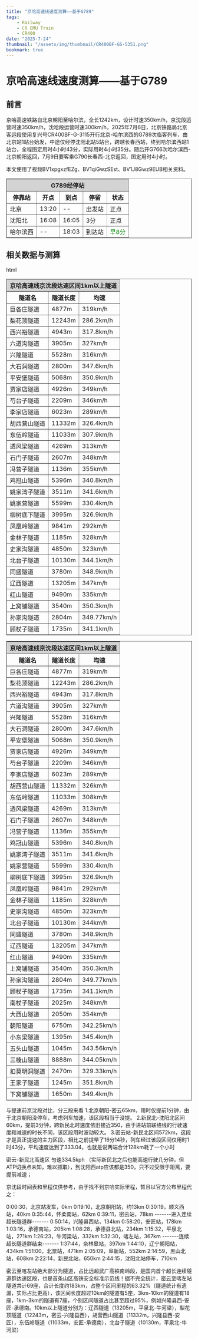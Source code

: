 ```yaml
---
title: "京哈高速线速度测算——基于G789"
tags:
    - Railway
    - CR EMU Train
    - CR400
date: "2025-7-24"
thumbnail: "/assets/img/thumbnail/CR400BF-GS-5351.png"
bookmark: true
---
```

# 京哈高速线速度测算——基于G789
## 前言
京哈高速铁路自北京朝阳至哈尔滨，全长1242km，设计时速350km/h，京沈段运营时速350km/h，沈哈段运营时速300km/h，2025年7月6日，北京铁路局北京客运段使用复兴号CR400BF-G-3115开行北京-哈尔滨西的G789次临客列车，由北京站1站台始发，中途仅经停沈阳北站5站台，跨越长春西站，终到哈尔滨西站1站台，全程图定用时4小时43分，实际用时4小时35分。随后开G766次哈尔滨西-北京朝阳返回，7月9日要客乘G790长春西-北京返回，图定用时4小时。

本文使用了视频BV1xpgxzfEZg、BV1qiGwzSEst、BV1J8Gwz9EUB相关资料。

<table border="1">
  <thead>
    <tr>
      <th colspan="5" style="background-color: lightgray;">G789经停站</th>
    </tr>
    <tr>
      <th>停靠站</th>
      <th>开点</th>
      <th>到点</th>
      <th>停留</th>
      <th>状态</th>
    </tr>
  </thead>
  <tbody>
    <tr>
      <td>北京</td>
      <td>13:20</td>
      <td>--</td>
      <td>出发站</td>
      <td>正点</td>
    </tr>
    <tr>
      <td>沈阳北</td>
      <td>16:08</td>
      <td>16:05</td>
      <td>3分</td>
      <td>正点</td>
    </tr>
    <tr>
      <td>哈尔滨西</td>
      <td>--</td>
      <td>18:03</td>
      <td>到达站</td>
      <td><span style="color:green;">早8分</span></td>
    </tr>
    </tbody>
</table>

## 相关数据与测算

<table border="1">
  <thead>
    <tr>
      <th colspan="3" style="background-color: lightgray;">京哈高速线京沈段达速区间1km以上隧道</th>
    </tr>
    <tr>
      <th>隧道名</th>
      <th>隧道长度</th>
      <th>均速</th>
    </tr>
  </thead>
  <tbody>
    <tr>
      <td>巨各庄隧道</td>
      <td>4877m</td>
      <td>319km/h</td>
    </tr>
    <tr>
      <td>梨花顶隧道</td>
      <td>12243m</td>
      <td>286.2km/h</td>
    </tr>
    <tr>
      <td>西兴裕隧道</td>
      <td>4943m</td>
      <td>317.8km/h</td>
    </tr>
    <tr>
      <td>六道沟隧道</td>
      <td>3905m</td>
      <td>327km/h</td>
    </tr>
    <tr>
      <td>兴隆隧道</td>
      <td>5528m</td>
      <td>316km/h</td>
    </tr>
    <tr>
      <td>大石洞隧道</td>
      <td>2800m</td>
      <td>347.6km/h</td>
    </tr>
    <tr>
      <td>平安堡隧道</td>
      <td>5068m</td>
      <td>350.9km/h</td>
    </tr>
    <tr>
      <td>贾家店隧道</td>
      <td>4926m</td>
      <td>349km/h</td>
    </tr>
    <tr>
      <td>芍台子隧道</td>
      <td>2209m</td>
      <td>346km/h</td>
    </tr>
    <tr>
      <td>李家店隧道</td>
      <td>6023m</td>
      <td>289km/h</td>
    </tr>
    <tr>
      <td>胡西营山隧道</td>
      <td>11332m</td>
      <td>326.4km/h</td>
    </tr>
    <tr>
      <td>东伍岭隧道</td>
      <td>11033m</td>
      <td>307.9km/h</td>
    </tr>
    <tr>
      <td>透风梁隧道</td>
      <td>4269m</td>
      <td>313km/h</td>
    </tr>
    <tr>
      <td>石门子隧道</td>
      <td>2607m</td>
      <td>348km/h</td>
    </tr>
    <tr>
      <td>冯营子隧道</td>
      <td>1136m</td>
      <td>355km/h</td>
    </tr>
    <tr>
      <td>鸡冠山隧道</td>
      <td>5396m</td>
      <td>340.8km/h</td>
    </tr>
    <tr>
      <td>姚家湾子隧道</td>
      <td>3511m</td>
      <td>341.6km/h</td>
    </tr>
    <tr>
      <td>姚家营隧道</td>
      <td>5599m</td>
      <td>330.4km/h</td>
    </tr>
    <tr>
      <td>柳树底下隧道</td>
      <td>3995m</td>
      <td>326.9km/h</td>
    </tr>
    <tr>
      <td>凤凰岭隧道</td>
      <td>9841m</td>
      <td>292km/h</td>
    </tr>
    <tr>
      <td>金林子隧道</td>
      <td>1185m</td>
      <td>328km/h</td>
    </tr>
    <tr>
      <td>史家沟隧道</td>
      <td>4850m</td>
      <td>323km/h</td>
    </tr>
    <tr>
      <td>北台子隧道</td>
      <td>10130m</td>
      <td>344.1km/h</td>
    </tr>
    <tr>
      <td>同盛隧道</td>
      <td>3780m</td>
      <td>348.9km/h</td>
    </tr>
    <tr>
      <td>辽西隧道</td>
      <td>13205m</td>
      <td>347km/h</td>
    </tr>
    <tr>
      <td>红山隧道</td>
      <td>9490m</td>
      <td>335km/h</td>
    </tr>
    <tr>
      <td>上窝铺隧道</td>
      <td>3540m</td>
      <td>350.3km/h</td>
    </tr>
    <tr>
      <td>孙家沟隧道</td>
      <td>2804m</td>
      <td>349.77km/h</td>
    </tr>
    <tr>
      <td>顾杖子隧道</td>
      <td>1735m</td>
      <td>341.1km/h</td>
    </tr>
html




<table border="1">
  <thead>
    <tr>
      <th colspan="3" style="background-color: lightgray;">京哈高速线京沈段达速区间1km以上隧道</th>
    </tr>
    <tr>
      <th>隧道名</th>
      <th>隧道长度</th>
      <th>均速</th>
    </tr>
  </thead>
  <tbody>
    <tr>
      <td>巨各庄隧道</td>
      <td>4877m</td>
      <td>319km/h</td>
    </tr>
    <tr>
      <td>梨花顶隧道</td>
      <td>12243m</td>
      <td>286.2km/h</td>
    </tr>
    <tr>
      <td>西兴裕隧道</td>
      <td>4943m</td>
      <td>317.8km/h</td>
    </tr>
    <tr>
      <td>六道沟隧道</td>
      <td>3905m</td>
      <td>327km/h</td>
    </tr>
    <tr>
      <td>兴隆隧道</td>
      <td>5528m</td>
      <td>316km/h</td>
    </tr>
    <tr>
      <td>大石洞隧道</td>
      <td>2800m</td>
      <td>347.6km/h</td>
    </tr>
    <tr>
      <td>平安堡隧道</td>
      <td>5068m</td>
      <td>350.9km/h</td>
    </tr>
    <tr>
      <td>贾家店隧道</td>
      <td>4926m</td>
      <td>349km/h</td>
    </tr>
    <tr>
      <td>芍台子隧道</td>
      <td>2209m</td>
      <td>346km/h</td>
    </tr>
    <tr>
      <td>李家店隧道</td>
      <td>6023m</td>
      <td>289km/h</td>
    </tr>
    <tr>
      <td>胡西营山隧道</td>
      <td>11332m</td>
      <td>326km/h</td>
    </tr>
    <tr>
      <td>东伍岭隧道</td>
      <td>11033m</td>
      <td>308km/h</td>
    </tr>
    <tr>
      <td>透风梁隧道</td>
      <td>4269m</td>
      <td>313km/h</td>
    </tr>
    <tr>
      <td>石门子隧道</td>
      <td>2607m</td>
      <td>348km/h</td>
    </tr>
    <tr>
      <td>冯营子隧道</td>
      <td>1136m</td>
      <td>355km/h</td>
    </tr>
    <tr>
      <td>鸡冠山隧道</td>
      <td>5396m</td>
      <td>340.8km/h</td>
    </tr>
    <tr>
      <td>姚家湾子隧道</td>
      <td>3511m</td>
      <td>341.6km/h</td>
    </tr>
    <tr>
      <td>姚家营隧道</td>
      <td>5599m</td>
      <td>330.4km/h</td>
    </tr>
    <tr>
      <td>柳树底下隧道</td>
      <td>3995m</td>
      <td>326.9km/h</td>
    </tr>
    <tr>
      <td>凤凰岭隧道</td>
      <td>9841m</td>
      <td>292km/h</td>
    </tr>
    <tr>
      <td>金林子隧道</td>
      <td>1185m</td>
      <td>328km/h</td>
    </tr>
    <tr>
      <td>史家沟隧道</td>
      <td>4850m</td>
      <td>323km/h</td>
    </tr>
    <tr>
      <td>北台子隧道</td>
      <td>10130m</td>
      <td>344km/h</td>
    </tr>
    <tr>
      <td>同盛隧道</td>
      <td>3780m</td>
      <td>348.9km/h</td>
    </tr>
    <tr>
      <td>辽西隧道</td>
      <td>13205m</td>
      <td>347km/h</td>
    </tr>
    <tr>
      <td>红山隧道</td>
      <td>9490m</td>
      <td>335km/h</td>
    </tr>
    <tr>
      <td>上窝铺隧道</td>
      <td>3540m</td>
      <td>350.3km/h</td>
    </tr>
    <tr>
      <td>孙家沟隧道</td>
      <td>2804m</td>
      <td>349.77km/h</td>
    </tr>
    <tr>
      <td>顾杖子隧道</td>
      <td>1735m</td>
      <td>341.1km/h</td>
    </tr>
    <tr>
      <td>南杖子隧道</td>
      <td>2025m</td>
      <td>348km/h</td>
    </tr>
    <tr>
      <td>大西山隧道</td>
      <td>2050m</td>
      <td>354km/h</td>
    </tr>
    <tr>
      <td>朝阳隧道</td>
      <td>6750m</td>
      <td>342.25km/h</td>
    </tr>
    <tr>
      <td>小东梁隧道</td>
      <td>1395m</td>
      <td>345.4km/h</td>
    </tr>
    <tr>
      <td>五头山隧道</td>
      <td>1045m</td>
      <td>343.56km/h</td>
    </tr>
    <tr>
      <td>三棱山隧道</td>
      <td>8888m</td>
      <td>344.05km/h</td>
    </tr>
    <tr>
      <td>扣莫明洞隧道</td>
      <td>2470m</td>
      <td>329.33km/h</td>
    </tr>
    <tr>
      <td>王家子隧道</td>
      <td>1245m</td>
      <td>351.8km/h</td>
    </tr>
    <tr>
      <td>下窝铺隧道</td>
      <td>1650m</td>
      <td>349.4km/h</td>
    </tr>
  </tbody>
</table>

与提速前京沈段对比，分三段来看
1.北京朝阳-密云65km，用时仅提前1分钟，由于北京朝阳没停车，考虑列车加速，该区段相当于没提。
2.新民北-沈阳北区间60km，提前3分钟，跨新民北时速度依旧接近350，由于进站前联络线的行驶速度和减速的时长不同，该区段用时波动较大。
3.密云站-新民北区间572km，这段才是真正提速的主力区段，相比之前提早了16分14秒，列车经过该段区间仅用时1时43分，平均速度达到了333.04，也就是说两端合计128km耗了一个小时

密云-新民北高速区 匀速334.5kph （实际新民北之后也能高速行驶几分钟，但ATP切换点未知，难以抓取），到沈阳西atp应该都是350，只不过受限于距离，要提前减速；

京沈段时间表和里程仅供参考，由于找不到京哈实际里程，暂且以官方公布里程代之：

0:00:30，北京站发车，0km
0:19:10，北京朝阳站，约13km
0:30:19，顺义西站，40km
0:35:44，怀柔南站，62km
0:39:11，密云站，78km
-------进入连续超长隧道群-------
0:50:14，兴隆县西站，134km
0:58:20，安匠站，178km
1:03:16，承德南站，205km
1:08:28，承德县北站，234km
1:15:32，平泉北站，271km
1:26:23，牛河梁站，332km
1:32:30，喀左站，367km
-------连续超长隧道群结束-------
1:37:44，奈林皋站，397km
1:44:10，辽宁朝阳站，434km
1:51:00，北票站，471km
2:05:09，阜新站，552km
2:14:59，黑山北站，608km
2:22:14，新民北站，650km
2:44:15，沈阳北站停车，710km

密云至喀左站绝大部分为隧道，占比远超武广高铁南岭段，是国内首个超长连续隧道群达速区段，也是首条山区高铁安全标准示范线！据不完全统计，密云至喀左站隧道共计69座，合计长度约183km，占整个区间里程的63.32%（隧道统计有遗漏，实际占比更高），该区间长度超过10km的隧道有5座，3km-10km的隧道有18座，1km-3km的隧道有7座，个别区间隧道占比甚至超过95%，例如兴隆县西-安匠-承德南。10km以上隧道分别为：辽西隧道（13205m，平泉北-牛河梁），梨花顶隧道（12243m，密云-兴隆县西），胡营西山隧道（11332m，兴隆县西-安匠），东伍岭隧道（11033m，安匠-承德南），北台子隧道（10130m，平泉北-牛河梁）

